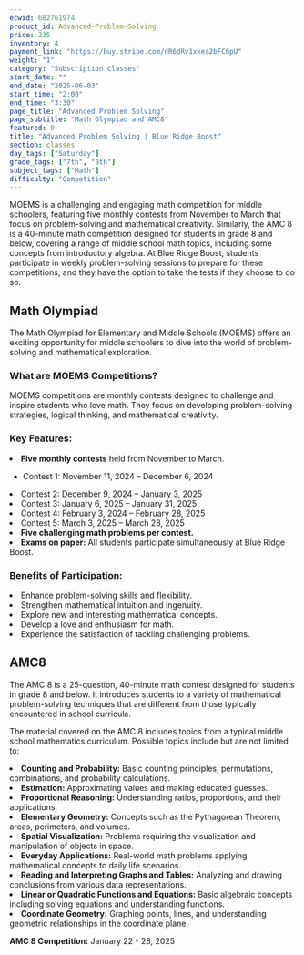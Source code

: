 ```yaml
---
ecwid: 682761974
product_id: Advanced-Problem-Solving
price: 235
inventory: 4
payment_link: "https://buy.stripe.com/dR6dRv1xkea2bFC6pU"
weight: "1"
category: "Subscription Classes"
start_date: ""
end_date: "2025-06-03"
start_time: "2:00"
end_time: "3:30"
page_title: "Advanced Problem Solving"
page_subtitle: "Math Olympiad and AMC8"
featured: 0
title: "Advanced Problem Solving | Blue Ridge Boost"
section: classes
day_tags: ["Saturday"]
grade_tags: ["7th", "8th"]
subject_tags: ["Math"]
difficulty: "Competition"
---
```

MOEMS is a challenging and engaging math competition for middle schoolers, featuring five monthly contests from November to March that focus on problem-solving and mathematical creativity. Similarly, the AMC 8 is a 40-minute math competition designed for students in grade 8 and below, covering a range of middle school math topics, including some concepts from introductory algebra. At Blue Ridge Boost, students participate in weekly problem-solving sessions to prepare for these competitions, and they have the option to take the tests if they choose to do so.

<div>
	<div>
		<h2>Math Olympiad</h2>
	</div>
	<div>
		<p>The Math Olympiad for Elementary and Middle Schools (MOEMS) offers an exciting opportunity for middle schoolers to dive into the world of problem-solving and mathematical exploration.
		</p>
	</div>
	<div>
		<h3>What are MOEMS Competitions?</h3>
	</div>
	<div>
		<p>MOEMS competitions are monthly contests designed to challenge and inspire students who love math. They focus on developing problem-solving strategies, logical thinking, and mathematical creativity.
		</p>
	</div>
	<div>
		<h3>Key Features:</h3>
	</div>
	<div>
		<ul>
		</ul>
	</div>
	<div>
		<li><strong>Five monthly contests</strong> held from November to March.</li>
	</div>
	<div>
		<ul>
			<li>Contest 1: <span class="dates">November 11, 2024 – December 6, 2024</span></li>
		</ul>
	</div>
	<div>
		<li>Contest 2: <span class="dates">December 9, 2024 – January 3, 2025</span></li>
	</div>
	<div>
		<li>Contest 3: <span class="dates">January 6, 2025 – January 31, 2025</span></li>
	</div>
	<div>
		<li>Contest 4: <span class="dates">February 3, 2024 – February 28, 2025</span></li>
	</div>
	<div>
		<li>Contest 5: <span class="dates">March 3, 2025 – March 28, 2025</span></li>
	</div>
	<div>
	</div>
	<div>
		<li><strong>Five challenging math problems per contest.</strong></li>
	</div>
	<div>
		<li><strong>Exams on paper:</strong> All students participate simultaneously at Blue Ridge Boost.</li>
	</div>
	<div>
	</div>
	<div>
		<h3>Benefits of Participation:</h3>
	</div>
	<div>
		<ul>
		</ul>
	</div>
	<div>
		<li>Enhance problem-solving skills and flexibility.</li>
	</div>
	<div>
		<li>Strengthen mathematical intuition and ingenuity.</li>
	</div>
	<div>
		<li>Explore new and interesting mathematical concepts.</li>
	</div>
	<div>
		<li>Develop a love and enthusiasm for math.</li>
	</div>
	<div>
		<li>Experience the satisfaction of tackling challenging problems.</li>
	</div>
	<div>
	</div>
	<div>
		<h2>AMC8</h2>
	</div>
	<div>
		<p>The AMC 8 is a 25-question, 40-minute math contest designed for students in grade 8 and below. It introduces students to a variety of mathematical problem-solving techniques that are different from those typically encountered in school curricula.
		</p>
	</div>
	<div>
		<p>The material covered on the AMC 8 includes topics from a typical middle school mathematics curriculum. Possible topics include but are not limited to:
		</p>
	</div>
	<div>
		<ul>
		</ul>
	</div>
	<div>
		<li><strong>Counting and Probability:</strong> Basic counting principles, permutations, combinations, and probability calculations.</li>
	</div>
	<div>
		<li><strong>Estimation:</strong> Approximating values and making educated guesses.</li>
	</div>
	<div>
		<li><strong>Proportional Reasoning:</strong> Understanding ratios, proportions, and their applications.</li>
	</div>
	<div>
		<li><strong>Elementary Geometry:</strong> Concepts such as the Pythagorean Theorem, areas, perimeters, and volumes.</li>
	</div>
	<div>
		<li><strong>Spatial Visualization:</strong> Problems requiring the visualization and manipulation of objects in space.</li>
	</div>
	<div>
		<li><strong>Everyday Applications:</strong> Real-world math problems applying mathematical concepts to daily life scenarios.</li>
	</div>
	<div>
		<li><strong>Reading and Interpreting Graphs and Tables:</strong> Analyzing and drawing conclusions from various data representations.</li>
	</div>
	<div>
		<li><strong>Linear or Quadratic Functions and Equations:</strong> Basic algebraic concepts including solving equations and understanding functions.</li>
	</div>
	<div>
		<li><strong>Coordinate Geometry:</strong> Graphing points, lines, and understanding geometric relationships in the coordinate plane.</li>
	</div>
	<div>
	</div>
	<div>
		<p><strong>AMC 8 Competition:</strong> January 22 - 28, 2025
		</p>
	</div><br>
</div>

